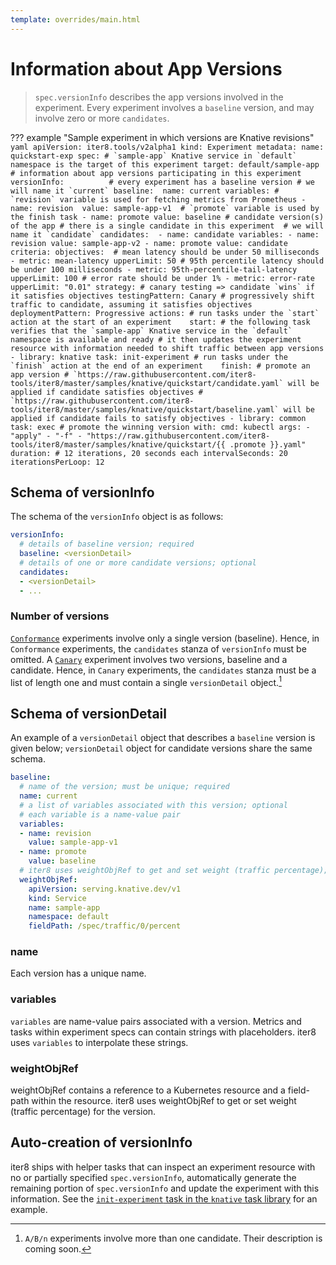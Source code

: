 ```yaml
---
template: overrides/main.html
---
```


# Information about App Versions

> `spec.versionInfo` describes the app versions involved in the experiment. Every experiment involves a `baseline` version, and may involve zero or more `candidates`.

??? example "Sample experiment in which versions are Knative revisions"
    ```yaml
    apiVersion: iter8.tools/v2alpha1
    kind: Experiment
    metadata:
      name: quickstart-exp
    spec:
      # `sample-app` Knative service in `default` namespace is the target of this experiment
      target: default/sample-app
      # information about app versions participating in this experiment
      versionInfo:         
        # every experiment has a baseline version
        # we will name it `current`
        baseline: 
          name: current
          variables:
          # `revision` variable is used for fetching metrics from Prometheus
          - name: revision 
            value: sample-app-v1 
          # `promote` variable is used by the finish task
          - name: promote
            value: baseline
        # candidate version(s) of the app
        # there is a single candidate in this experiment 
        # we will name it `candidate`
        candidates: 
        - name: candidate
          variables:
          - name: revision
            value: sample-app-v2
          - name: promote
            value: candidate 
      criteria:
        objectives: 
        # mean latency should be under 50 milliseconds
        - metric: mean-latency
          upperLimit: 50
        # 95th percentile latency should be under 100 milliseconds
        - metric: 95th-percentile-tail-latency
          upperLimit: 100
        # error rate should be under 1%
        - metric: error-rate
          upperLimit: "0.01"
      strategy:
        # canary testing => candidate `wins` if it satisfies objectives
        testingPattern: Canary
        # progressively shift traffic to candidate, assuming it satisfies objectives
        deploymentPattern: Progressive
        actions:
          # run tasks under the `start` action at the start of an experiment   
          start:
          # the following task verifies that the `sample-app` Knative service in the `default` namespace is available and ready
          # it then updates the experiment resource with information needed to shift traffic between app versions
          - library: knative
            task: init-experiment
          # run tasks under the `finish` action at the end of an experiment   
          finish:
          # promote an app version
          # `https://raw.githubusercontent.com/iter8-tools/iter8/master/samples/knative/quickstart/candidate.yaml` will be applied if candidate satisfies objectives
          # `https://raw.githubusercontent.com/iter8-tools/iter8/master/samples/knative/quickstart/baseline.yaml` will be applied if candidate fails to satisfy objectives
          - library: common
            task: exec # promote the winning version
            with:
              cmd: kubectl
              args:
              - "apply"
              - "-f"
              - "https://raw.githubusercontent.com/iter8-tools/iter8/master/samples/knative/quickstart/{{ .promote }}.yaml"
      duration: # 12 iterations, 20 seconds each
        intervalSeconds: 20
        iterationsPerLoop: 12
    ```

## Schema of versionInfo
The schema of the `versionInfo` object is as follows:

``` yaml
versionInfo:
  # details of baseline version; required
  baseline: <versionDetail> 
  # details of one or more candidate versions; optional
  candidates: 
  - <versionDetail>
  - ...
```

### Number of versions
[`Conformance`](testing.md) experiments involve only a single version (baseline). Hence, in `Conformance` experiments, the `candidates` stanza of `versionInfo` must be omitted. A [`Canary`](testing.md) experiment involves two versions, baseline and a candidate. Hence, in `Canary` experiments, the `candidates` stanza must be a list of length one and must contain a single `versionDetail` object.[^1]

## Schema of versionDetail

An example of a `versionDetail` object that describes a `baseline` version is given below; `versionDetail` object for candidate versions share the same schema.

``` yaml
baseline:
  # name of the version; must be unique; required
  name: current
  # a list of variables associated with this version; optional
  # each variable is a name-value pair    
  variables:
  - name: revision 
    value: sample-app-v1 
  - name: promote
    value: baseline
  # iter8 uses weightObjRef to get and set weight (traffic percentage); optional
  weightObjRef:
    apiVersion: serving.knative.dev/v1
    kind: Service
    name: sample-app
    namespace: default
    fieldPath: /spec/traffic/0/percent  
```

### name
Each version has a unique name.

### variables
`variables` are name-value pairs associated with a version. Metrics and tasks within experiment specs can contain strings with placeholders. iter8 uses `variables` to interpolate these strings.

### weightObjRef
weightObjRef contains a reference to a Kubernetes resource and a field-path within the resource. iter8 uses weightObjRef to get or set weight (traffic percentage) for the version.

## Auto-creation of versionInfo

iter8 ships with helper tasks that can inspect an experiment resource with no or partially specified `spec.versionInfo`, automatically generate the remaining portion of `spec.versionInfo` and update the experiment with this information. See the [`init-experiment` task in the `knative` task library](actions.md) for an example.

[^1]: `A/B/n` experiments involve more than one candidate. Their description is coming soon.




